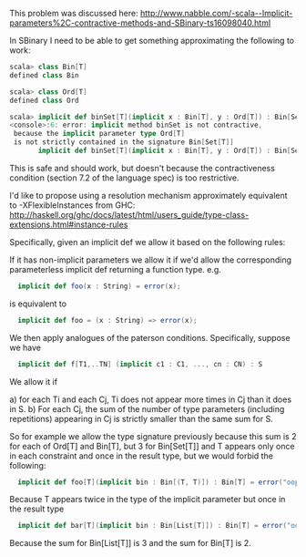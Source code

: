 This problem was discussed here: http://www.nabble.com/-scala--Implicit-parameters%2C-contractive-methods-and-SBinary-ts16098040.html

In SBinary I need to be able to get something approximating the following to work:

```scala
scala> class Bin[T]
defined class Bin

scala> class Ord[T]
defined class Ord

scala> implicit def binSet[T](implicit x : Bin[T], y : Ord[T]) : Bin[Set[T]] = error("oops");
<console>:6: error: implicit method binSet is not contractive,
 because the implicit parameter type Ord[T]
 is not strictly contained in the signature Bin[Set[T]]
       implicit def binSet[T](implicit x : Bin[T], y : Ord[T]) : Bin[Set[T]] = error("oops");
```

This is safe and should work, but doesn't because the contractiveness condition (section 7.2 of the language spec) is too restrictive. 

I'd like to propose using a resolution mechanism approximately equivalent to -XFlexibleInstances from GHC: http://haskell.org/ghc/docs/latest/html/users_guide/type-class-extensions.html#instance-rules

Specifically, given an implicit def we allow it based on the following rules:

If it has non-implicit parameters we allow it if we'd allow the corresponding parameterless implicit def returning a function type. e.g.

```scala
  implicit def foo(x : String) = error(x);  
```

is equivalent to

```scala
  implicit def foo = (x : String) => error(x);
```

We then apply analogues of the paterson conditions. Specifically, suppose we have 

```scala
  implicit def f[T1,..TN] (implicit c1 : C1, ..., cn : CN) : S
```

We allow it if

a) for each Ti and each Cj, Ti does not appear more times in Cj than it does in S. 
b) For each Cj, the sum of the number of type parameters (including repetitions) appearing in Cj is strictly smaller than the same sum for S.

So for example we allow the type signature previously because this sum is 2 for each of Ord[T] and Bin[T], but 3 for Bin[Set[T]] and T appears only once in each constraint and once in the result type, but we would forbid the following:

```scala
  implicit def foo[T](implicit bin : Bin[(T, T)]) : Bin[T] = error("oops")
```

Because T appears twice in the type of the implicit parameter but once in the result type

```scala
  implicit def bar[T](implicit bin : Bin[List[T]]) : Bin[T] = error("oops");
```

Because the sum for Bin[List[T]] is 3 and the sum for Bin[T] is 2. 
